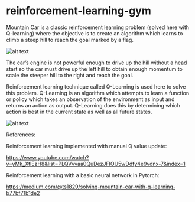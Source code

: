 # reinforcement-learning-gym
Mountain Car is a classic reinforcement learning problem (solved here with Q-learning) where the objective is to create an algorithm which learns to climb a steep hill to reach the goal marked by a flag. 

![alt text](https://cdn-images-1.medium.com/max/540/1*NWmzsOUsp7boJl5DymSabg.jpeg)

The car’s engine is not powerful enough to drive up the hill without a head start so the car must drive up the left hill to obtain enough momentum to scale the steeper hill to the right and reach the goal.


Reinforcement learning technique called Q-Learning is used here to solve this problem. Q-Learning is an algorithm which attempts to learn a function or policy which takes an observation of the environment as input and returns an action as output. Q-Learning does this by determining which action is best in the current state as well as all future states.

![alt text](https://cdn-images-1.medium.com/max/720/1*cMiQYPI8PGEMnfPFNDrB-A.png)

References:

Reinforcement learning implemented with manual Q value update:

https://www.youtube.com/watch?v=yMk_XtIEzH8&list=PLQVvvaa0QuDezJFIOU5wDdfy4e9vdnx-7&index=1


Reinforcement learning with a basic neural network in Pytorch:

https://medium.com/@ts1829/solving-mountain-car-with-q-learning-b77bf71b1de2

